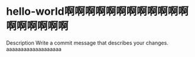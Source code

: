 # hello-world啊啊啊啊啊啊啊啊啊啊啊啊啊啊啊啊啊啊
Description 
Write a commit message that describes your changes.
aaaaaaaaaaaaaaaaaaa